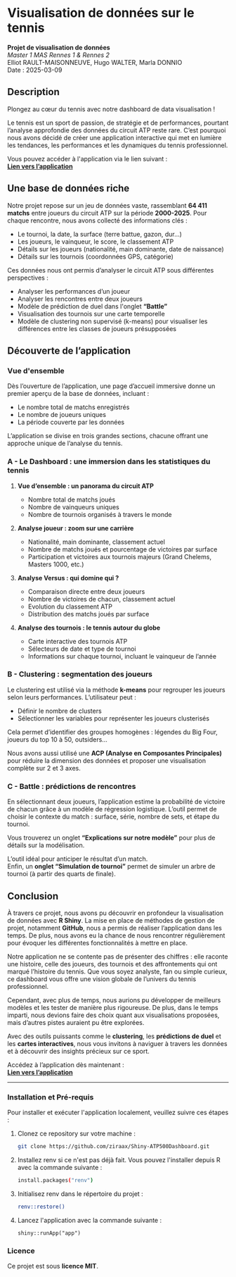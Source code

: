 # Visualisation de données sur le tennis

**Projet de visualisation de données**  
*Master 1 MAS Rennes 1 & Rennes 2*  
Elliot RAULT-MAISONNEUVE, Hugo WALTER, Marla DONNIO  
Date : 2025-03-09

## Description

Plongez au cœur du tennis avec notre dashboard de data visualisation !

Le tennis est un sport de passion, de stratégie et de performances, pourtant l’analyse approfondie des données du circuit ATP reste rare. C’est pourquoi nous avons décidé de créer une application interactive qui met en lumière les tendances, les performances et les dynamiques du tennis professionnel.

Vous pouvez accéder à l'application via le lien suivant :  
[**Lien vers l’application**](https://elliotrm.shinyapps.io/TennisDashboard/)

## Une base de données riche

Notre projet repose sur un jeu de données vaste, rassemblant **64 411 matchs** entre joueurs du circuit ATP sur la période **2000-2025**. Pour chaque rencontre, nous avons collecté des informations clés :

- Le tournoi, la date, la surface (terre battue, gazon, dur…)
- Les joueurs, le vainqueur, le score, le classement ATP
- Détails sur les joueurs (nationalité, main dominante, date de naissance)
- Détails sur les tournois (coordonnées GPS, catégorie)

Ces données nous ont permis d’analyser le circuit ATP sous différentes perspectives :

- Analyser les performances d’un joueur
- Analyser les rencontres entre deux joueurs
- Modèle de prédiction de duel dans l'onglet **“Battle”**
- Visualisation des tournois sur une carte temporelle
- Modèle de clustering non supervisé (k-means) pour visualiser les différences entre les classes de joueurs présupposées

## Découverte de l’application

### Vue d'ensemble

Dès l’ouverture de l’application, une page d’accueil immersive donne un premier aperçu de la base de données, incluant :

- Le nombre total de matchs enregistrés
- Le nombre de joueurs uniques
- La période couverte par les données

L’application se divise en trois grandes sections, chacune offrant une approche unique de l’analyse du tennis.

### A - Le Dashboard : une immersion dans les statistiques du tennis

1. **Vue d’ensemble : un panorama du circuit ATP**
   - Nombre total de matchs joués
   - Nombre de vainqueurs uniques
   - Nombre de tournois organisés à travers le monde

2. **Analyse joueur : zoom sur une carrière**
   - Nationalité, main dominante, classement actuel
   - Nombre de matchs joués et pourcentage de victoires par surface
   - Participation et victoires aux tournois majeurs (Grand Chelems, Masters 1000, etc.)

3. **Analyse Versus : qui domine qui ?**
   - Comparaison directe entre deux joueurs
   - Nombre de victoires de chacun, classement actuel
   - Evolution du classement ATP
   - Distribution des matchs joués par surface

4. **Analyse des tournois : le tennis autour du globe**
   - Carte interactive des tournois ATP
   - Sélecteurs de date et type de tournoi
   - Informations sur chaque tournoi, incluant le vainqueur de l’année

### B - Clustering : segmentation des joueurs

Le clustering est utilisé via la méthode **k-means** pour regrouper les joueurs selon leurs performances. L’utilisateur peut :

- Définir le nombre de clusters
- Sélectionner les variables pour représenter les joueurs clusterisés

Cela permet d’identifier des groupes homogènes : légendes du Big Four, joueurs du top 10 à 50, outsiders…

Nous avons aussi utilisé une **ACP (Analyse en Composantes Principales)** pour réduire la dimension des données et proposer une visualisation complète sur 2 et 3 axes.

### C - Battle : prédictions de rencontres

En sélectionnant deux joueurs, l’application estime la probabilité de victoire de chacun grâce à un modèle de régression logistique. L’outil permet de choisir le contexte du match : surface, série, nombre de sets, et étape du tournoi.

Vous trouverez un onglet **“Explications sur notre modèle”** pour plus de détails sur la modélisation.

L’outil idéal pour anticiper le résultat d’un match.  
Enfin, un **onglet “Simulation de tournoi”** permet de simuler un arbre de tournoi (à partir des quarts de finale).

## Conclusion

À travers ce projet, nous avons pu découvrir en profondeur la visualisation de données avec **R Shiny**. La mise en place de méthodes de gestion de projet, notamment **GitHub**, nous a permis de réaliser l’application dans les temps. De plus, nous avons eu la chance de nous rencontrer régulièrement pour évoquer les différentes fonctionnalités à mettre en place.

Notre application ne se contente pas de présenter des chiffres : elle raconte une histoire, celle des joueurs, des tournois et des affrontements qui ont marqué l’histoire du tennis. Que vous soyez analyste, fan ou simple curieux, ce dashboard vous offre une vision globale de l’univers du tennis professionnel.

Cependant, avec plus de temps, nous aurions pu développer de meilleurs modèles et les tester de manière plus rigoureuse. De plus, dans le temps imparti, nous devions faire des choix quant aux visualisations proposées, mais d’autres pistes auraient pu être explorées.

Avec des outils puissants comme le **clustering**, les **prédictions de duel** et les **cartes interactives**, nous vous invitons à naviguer à travers les données et à découvrir des insights précieux sur ce sport.

Accédez à l’application dès maintenant :  
[**Lien vers l’application**](https://elliotrm.shinyapps.io/TennisDashboard/)

---

### Installation et Pré-requis

Pour installer et exécuter l'application localement, veuillez suivre ces étapes :

1. Clonez ce repository sur votre machine :
   ```bash
   git clone https://github.com/ziraax/Shiny-ATP500Dashboard.git
   ```

2. Installez renv si ce n'est pas déjà fait. Vous pouvez l'installer depuis R avec la commande suivante :
    ```bash
    install.packages("renv")
    ```

3. Initialisez renv dans le répertoire du projet :
    ```bash
    renv::restore()
    ```

4. Lancez l'application avec la commande suivante : 
    ```
    shiny::runApp("app")
    ```

### Licence

Ce projet est sous **licence MIT**. 




